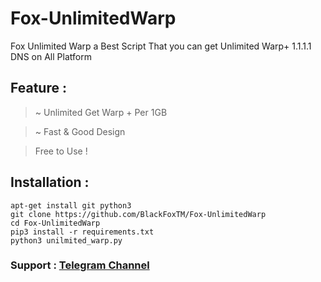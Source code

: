 # Fox-UnlimitedWarp
Fox Unlimited Warp a Best Script That you can get Unlimited Warp+ 1.1.1.1 DNS on All Platform

## Feature : 

> ~ Unlimited Get Warp + Per 1GB

> ~ Fast & Good Design 

> Free to Use !

## Installation :

```
apt-get install git python3
git clone https://github.com/BlackFoxTM/Fox-UnlimitedWarp
cd Fox-UnlimitedWarp
pip3 install -r requirements.txt
python3 unilmited_warp.py
```

### Support : [Telegram Channel](https://t.me/BlackFoxSecurityTeam)
